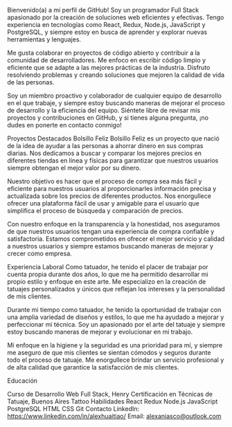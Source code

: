 Bienvenido(a) a mi perfil de GitHub!
Soy un programador Full Stack apasionado por la creación de soluciones web eficientes y efectivas. Tengo experiencia en tecnologías como React, Redux, Node.js, JavaScript y PostgreSQL, y siempre estoy en busca de aprender y explorar nuevas herramientas y lenguajes.

Me gusta colaborar en proyectos de código abierto y contribuir a la comunidad de desarrolladores. Me enfoco en escribir código limpio y eficiente que se adapte a las mejores prácticas de la industria. Disfruto resolviendo problemas y creando soluciones que mejoren la calidad de vida de las personas.

Soy un miembro proactivo y colaborador de cualquier equipo de desarrollo en el que trabaje, y siempre estoy buscando maneras de mejorar el proceso de desarrollo y la eficiencia del equipo. Siéntete libre de revisar mis proyectos y contribuciones en GitHub, y si tienes alguna pregunta, ¡no dudes en ponerte en contacto conmigo!

Proyectos Destacados
Bolsillo Feliz
Bolsillo Feliz es un proyecto que nació de la idea de ayudar a las personas a ahorrar dinero en sus compras diarias. Nos dedicamos a buscar y comparar los mejores precios en diferentes tiendas en línea y físicas para garantizar que nuestros usuarios siempre obtengan el mejor valor por su dinero.

Nuestro objetivo es hacer que el proceso de compra sea más fácil y eficiente para nuestros usuarios al proporcionarles información precisa y actualizada sobre los precios de diferentes productos. Nos enorgullece ofrecer una plataforma fácil de usar y amigable para el usuario que simplifica el proceso de búsqueda y comparación de precios.

Con nuestro enfoque en la transparencia y la honestidad, nos aseguramos de que nuestros usuarios tengan una experiencia de compra confiable y satisfactoria. Estamos comprometidos en ofrecer el mejor servicio y calidad a nuestros usuarios y siempre estamos buscando maneras de mejorar y crecer como empresa.

Experiencia Laboral
Como tatuador, he tenido el placer de trabajar por cuenta propia durante dos años, lo que me ha permitido desarrollar mi propio estilo y enfoque en este arte. Me especializo en la creación de tatuajes personalizados y únicos que reflejan los intereses y la personalidad de mis clientes.

Durante mi tiempo como tatuador, he tenido la oportunidad de trabajar con una amplia variedad de diseños y estilos, lo que me ha ayudado a mejorar y perfeccionar mi técnica. Soy un apasionado por el arte del tatuaje y siempre estoy buscando maneras de mejorar y evolucionar en mi trabajo.

Mi enfoque en la higiene y la seguridad es una prioridad para mí, y siempre me aseguro de que mis clientes se sientan cómodos y seguros durante todo el proceso de tatuaje. Me enorgullece brindar un servicio profesional y de alta calidad que garantice la satisfacción de mis clientes.

Educación

Curso de Desarrollo Web Full Stack, Henry
Certificación en Técnicas de Tatuaje, Buenos Aires Tattoo
Habilidades
React
Redux
Node.js
JavaScript
PostgreSQL
HTML
CSS
Git
Contacto
LinkedIn: https://www.linkedin.com/in/alexhuaitiao/
Email: alexaniasco@outlook.com
